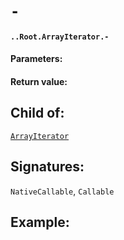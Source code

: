 # `-`

#### `..Root.ArrayIterator.-`

#### Parameters:

#### Return value:

## Child of:

[`ArrayIterator`](docs..Root.ArrayIterator.md)

## Signatures:

`NativeCallable`, `Callable`



## Example:

